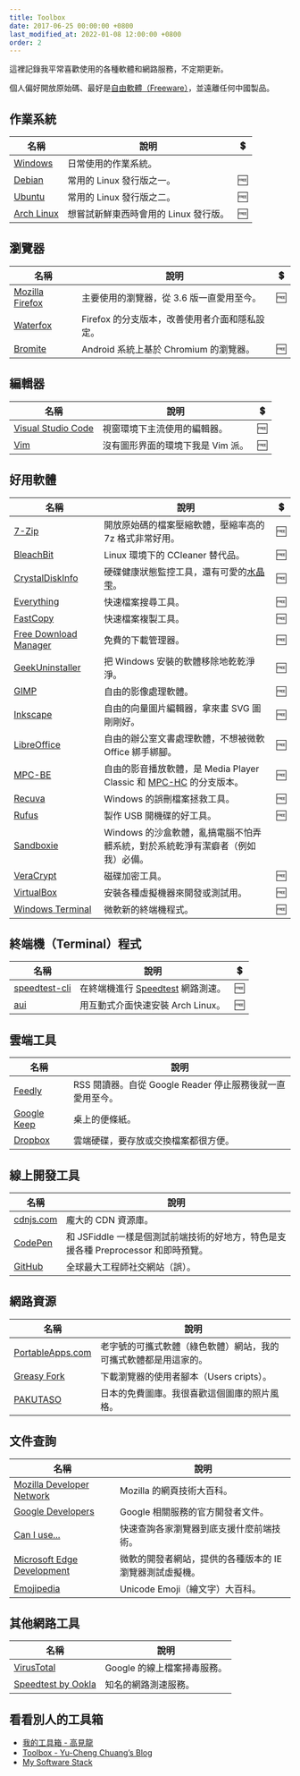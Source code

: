 ```yaml
---
title: Toolbox
date: 2017-06-25 00:00:00 +0800
last_modified_at: 2022-01-08 12:00:00 +0800
order: 2
---
```


這裡記錄我平常喜歡使用的各種軟體和網路服務，不定期更新。

個人偏好開放原始碼、最好是[自由軟體（Freeware）](https://zh.wikipedia.org/zh-tw/自由軟體)，並遠離任何中國製品。

## 作業系統

| 名稱                                      | 說明                                  | 💲  |
| ----------------------------------------- | ------------------------------------- | :-: |
| [Windows](https://windows.microsoft.com/) | 日常使用的作業系統。                  |     |
| [Debian](https://www.debian.org/)         | 常用的 Linux 發行版之一。             | 🆓  |
| [Ubuntu](https://www.ubuntu.com/)         | 常用的 Linux 發行版之二。             | 🆓  |
| [Arch Linux](https://archlinux.org/)      | 想嘗試新鮮東西時會用的 Linux 發行版。 | 🆓  |

## 瀏覽器

| 名稱                                               | 說明                                           | 💲  |
| -------------------------------------------------- | ---------------------------------------------- | :-: |
| [Mozilla Firefox](https://www.mozilla.org/firefox) | 主要使用的瀏覽器，從 3.6 版一直愛用至今。      | 🆓  |
| [Waterfox](https://www.waterfox.net/)              | Firefox 的分支版本，改善使用者介面和隱私設定。 |
| [Bromite](https://www.bromite.org/)                | Android 系統上基於 Chromium 的瀏覽器。         | 🆓  |

## 編輯器

| 名稱                                                 | 說明                              | 💲  |
| ---------------------------------------------------- | --------------------------------- | :-: |
| [Visual Studio Code](https://code.visualstudio.com/) | 視窗環境下主流使用的編輯器。      | 🆓  |
| [Vim](https://www.vim.org/)                          | 沒有圖形界面的環境下我是 Vim 派。 | 🆓  |

## 好用軟體

| 名稱                                                                 | 說明                                                                                                          | 💲  |
| -------------------------------------------------------------------- | ------------------------------------------------------------------------------------------------------------- | :-: |
| [7-Zip](http://www.7-zip.org/)                                       | 開放原始碼的檔案壓縮軟體，壓縮率高的 7z 格式非常好用。                                                        | 🆓  |
| [BleachBit](https://www.bleachbit.org/)                              | Linux 環境下的 CCleaner 替代品。                                                                              | 🆓  |
| [CrystalDiskInfo](http://crystalmark.info/software/CrystalDiskInfo/) | 硬碟健康狀態監控工具，還有可愛的[水晶雫](http://suishoshizuku.com/ja/)。                                      | 🆓  |
| [Everything](https://www.voidtools.com/)                             | 快速檔案搜尋工具。                                                                                            | 🆓  |
| [FastCopy](https://fastcopy.jp/)                                     | 快速檔案複製工具。                                                                                            | 🆓  |
| [Free Download Manager](https://www.freedownloadmanager.org/)        | 免費的下載管理器。                                                                                            | 🆓  |
| [GeekUninstaller](https://www.geekuninstaller.com/)                  | 把 Windows 安裝的軟體移除地乾乾淨淨。                                                                         | 🆓  |
| [GIMP](https://www.gimp.org/)                                        | 自由的影像處理軟體。                                                                                          | 🆓  |
| [Inkscape](https://inkscape.org/)                                    | 自由的向量圖片編輯器，拿來畫 SVG 圖剛剛好。                                                                   | 🆓  |
| [LibreOffice](https://www.libreoffice.org/)                          | 自由的辦公室文書處理軟體，不想被微軟 Office 綁手綁腳。                                                        | 🆓  |
| [MPC-BE](https://sourceforge.net/projects/mpcbe/)                    | 自由的影音播放軟體，是 Media Player Classic 和 [MPC-HC](https://sourceforge.net/projects/mpc-hc) 的分支版本。 | 🆓  |
| [Recuva](https://www.piriform.com/recuva)                            | Windows 的誤刪檔案拯救工具。                                                                                  | 🆓  |
| [Rufus](http://rufus.akeo.ie/)                                       | 製作 USB 開機碟的好工具。                                                                                     | 🆓  |
| [Sandboxie](https://sandboxie-plus.com/)                             | Windows 的沙盒軟體，亂搞電腦不怕弄髒系統，對於系統乾淨有潔癖者（例如我）必備。                                |     |
| [VeraCrypt](https://www.veracrypt.fr/)                               | 磁碟加密工具。                                                                                                | 🆓  |
| [VirtualBox](https://www.virtualbox.org/)                            | 安裝各種虛擬機器來開發或測試用。                                                                              | 🆓  |
| [Windows Terminal](https://github.com/microsoft/terminal)            | 微軟新的終端機程式。                                                                                          | 🆓  |

## 終端機（Terminal）程式

| 名稱                                                    | 說明                                                           | 💲  |
| ------------------------------------------------------- | -------------------------------------------------------------- | :-: |
| [speedtest-cli](https://github.com/sivel/speedtest-cli) | 在終端機進行 [Speedtest](http://www.speedtest.net/) 網路測速。 | 🆓  |
| [aui](https://github.com/helmuthdu/aui)                 | 用互動式介面快速安裝 Arch Linux。                              | 🆓  |

## 雲端工具

| 名稱                                    | 說明                                                      |
| --------------------------------------- | --------------------------------------------------------- |
| [Feedly](https://feedly.com/)           | RSS 閱讀器。自從 Google Reader 停止服務後就一直愛用至今。 |
| [Google Keep](https://keep.google.com/) | 桌上的便條紙。                                            |
| [Dropbox](https://www.dropbox.com/)     | 雲端硬碟，要存放或交換檔案都很方便。                      |

## 線上開發工具

| 名稱                            | 說明                                                                               |
| ------------------------------- | ---------------------------------------------------------------------------------- |
| [cdnjs.com](https://cdnjs.com/) | 龐大的 CDN 資源庫。                                                                |
| [CodePen](https://codepen.io/)  | 和 JSFiddle 一樣是個測試前端技術的好地方，特色是支援各種 Preprocessor 和即時預覽。 |
| [GitHub](https://github.com/)   | 全球最大工程師社交網站（誤）。                                                     |

## 網路資源

| 名稱                                          | 說明                                                             |
| --------------------------------------------- | ---------------------------------------------------------------- |
| [PortableApps.com](https://portableapps.com/) | 老字號的可攜式軟體（綠色軟體）網站，我的可攜式軟體都是用這家的。 |
| [Greasy Fork](https://greasyfork.org/)        | 下載瀏覽器的使用者腳本（Users cripts）。                         |
| [PAKUTASO](https://www.pakutaso.com/)         | 日本的免費圖庫。我很喜歡這個圖庫的照片風格。                     |

## 文件查詢

| 名稱                                                                                | 說明                                                     |
| ----------------------------------------------------------------------------------- | -------------------------------------------------------- |
| [Mozilla Developer Network](https://developer.mozilla.org/)                         | Mozilla 的網頁技術大百科。                               |
| [Google Developers](https://developers.google.com/)                                 | Google 相關服務的官方開發者文件。                        |
| [Can I use...](https://caniuse.com/)                                                | 快速查詢各家瀏覽器到底支援什麼前端技術。                 |
| [Microsoft Edge Development](https://developer.microsoft.com/en-us/microsoft-edge/) | 微軟的開發者網站，提供的各種版本的 IE 瀏覽器測試虛擬機。 |
| [Emojipedia](https://emojipedia.org/)                                               | Unicode Emoji（繪文字）大百科。                          |

## 其他網路工具

| 名稱                                             | 說明                        |
| ------------------------------------------------ | --------------------------- |
| [VirusTotal](https://www.virustotal.com/)        | Google 的線上檔案掃毒服務。 |
| [Speedtest by Ookla](https://www.speedtest.net/) | 知名的網路測速服務。        |

## 看看別人的工具箱

- [我的工具箱 - 高見龍](http://kaochenlong.com/2012/01/04/my-toolbox/)
- [Toolbox - Yu-Cheng Chuang’s Blog](https://blog.yorkxin.org/toolbox)
- [My Software Stack](https://medium.com/hungys-blog/my-software-stack-2a406c1c57c1)

